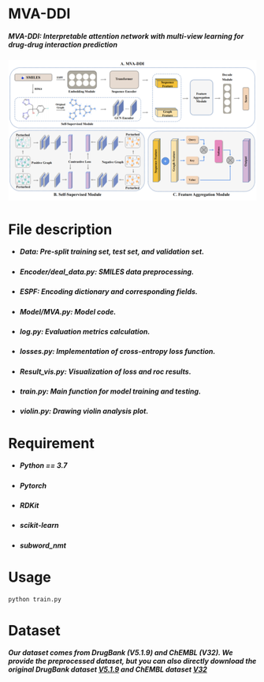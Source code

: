 # MVA-DDI

##### MVA-DDI: Interpretable attention network with multi-view learning for drug-drug interaction prediction

##### ![Overview of MVA-DDI framework](MVA-DDI.png)

# File description

- ##### Data: Pre-split training set, test set, and validation set.

- ##### Encoder/deal_data.py: SMILES data preprocessing.

- ##### ESPF: Encoding dictionary and corresponding fields.

- ##### Model/MVA.py: Model code.

- ##### log.py: Evaluation metrics calculation.

- ##### losses.py: Implementation of cross-entropy loss function.

- ##### Result_vis.py: Visualization of loss and roc results.

- ##### train.py: Main function for model training and testing.

- ##### violin.py: Drawing violin analysis plot.

# Requirement

- ##### Python == 3.7

- ##### Pytorch

- ##### RDKit

- ##### scikit-learn

- ##### subword_nmt

# Usage

```
python train.py
```

# Dataset

##### Our dataset comes from DrugBank (V5.1.9) and ChEMBL (V32). We provide the preprocessed dataset, but you can also directly download the original DrugBank dataset [V5.1.9](https://go.drugbank.com/releases/5-1-9) and ChEMBL dataset [V32](https://www.ebi.ac.uk/chembl/)
